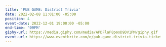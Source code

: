 ```yaml
---
title: 'PUB GAME: District Trivia'
date: 2022-02-08 11:01:00 -05:00
position: 4
event-date: 2022-12-01 19:00:00 -05:00
end-time: '09PM'
giphy-url: https://media.giphy.com/media/APDFlaP8poxD9DV1PM/giphy.gif
event-url: https://www.eventbrite.com/e/pub-game-district-trivia-tickets-475531295907
---
```


